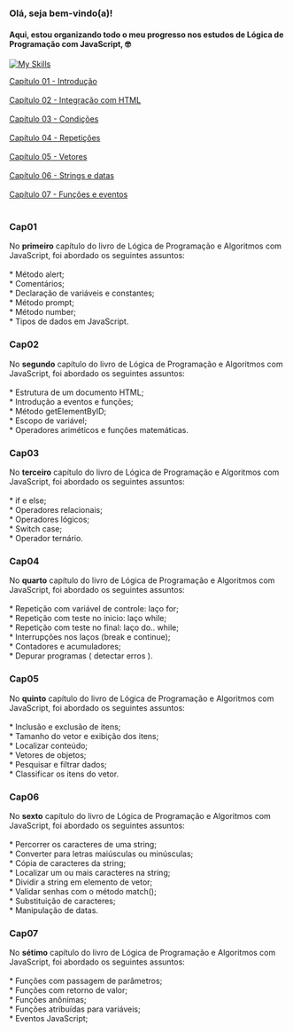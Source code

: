 ### Olá, seja bem-vindo(a)!<br/>

#### Aqui, estou organizando todo o meu progresso nos estudos de Lógica de Programação com JavaScript, 🤓
[![My Skills](https://skillicons.dev/icons?i=js)](https://skillicons.dev)

<p>
  <a href="#Cap01">Capítulo 01 - Introdução</a><br><br>
  <a href="#Cap02">Capítulo 02 - Integração com HTML</a><br><br>
  <a href="#Cap03">Capítulo 03 - Condições</a><br><br>
  <a href="#Cap04">Capítulo 04 - Repetições</a><br><br>
  <a href="#Cap05">Capítulo 05 - Vetores</a><br><br>
  <a href="#Cap06">Capítulo 06 - Strings e datas</a><br><br>
  <a href="#Cap07">Capítulo 07 - Funções e eventos</a><br><br>
</p>

### Cap01
<p>No <b>primeiro</b> capítulo do livro de Lógica de Programação e Algoritmos com JavaScript, foi abordado os seguintes assuntos:<br><br>
  * Método alert;<br>
  * Comentários;<br>
  * Declaração de variáveis e constantes;<br>
  * Método prompt;<br>
  * Método number;<br>
  * Tipos de dados em JavaScript.<br>
</p>

### Cap02
<p>No <b>segundo</b> capítulo do livro de Lógica de Programação e Algoritmos com JavaScript, foi abordado os seguintes assuntos:<br><br>
  * Estrutura de um documento HTML;<br>
  * Introdução a eventos e funções;<br>
  * Método getElementByID;<br>
  * Escopo de variável;<br>
  * Operadores ariméticos e funções matemáticas.<br>

  
### Cap03
<p>No <b>terceiro</b> capítulo do livro de Lógica de Programação e Algoritmos com JavaScript, foi abordado os seguintes assuntos:<br><br>
* if e else;<br>
* Operadores relacionais;<br>
* Operadores lógicos;<br>
* Switch case;<br>
* Operador ternário.<br>

### Cap04
<p>No <b>quarto</b> capítulo do livro de Lógica de Programação e Algoritmos com JavaScript, foi abordado os seguintes assuntos:<br><br>
* Repetição com variável de controle: laço for;<br>
* Repetição com teste no inicio: laço while;<br>
* Repetição com teste no final: laço do.. while;<br>
* Interrupções nos laços (break e continue);<br>
* Contadores e acumuladores;<br>
* Depurar programas ( detectar erros ).<br>

### Cap05
<p>No <b>quinto</b> capítulo do livro de Lógica de Programação e Algoritmos com JavaScript, foi abordado os seguintes assuntos:<br><br>
* Inclusão e exclusão de itens;<br>
* Tamanho do vetor e exibição dos itens;<br>
* Localizar conteúdo;<br>
* Vetores de objetos;<br>
* Pesquisar e filtrar dados;<br>
* Classificar os itens do vetor.<br>

### Cap06
<p>No <b>sexto</b> capítulo do livro de Lógica de Programação e Algoritmos com JavaScript, foi abordado os seguintes assuntos:<br><br>
* Percorrer os caracteres de uma string;<br>
* Converter para letras maiúsculas ou minúsculas;<br>
* Cópia de caracteres da string;<br>
* Localizar um ou mais caracteres na string;<br>
* Dividir a string em elemento de vetor;<br>
* Validar senhas com o método match();<br>
* Substituição de caracteres;<br>
* Manipulação de datas.

### Cap07
<p>No <b>sétimo</b> capítulo do livro de Lógica de Programação e Algoritmos com JavaScript, foi abordado os seguintes assuntos:<br><br>
* Funções com passagem de parâmetros;<br>
* Funções com retorno de valor;<br>
* Funções anônimas;<br>
* Funções atribuídas para variáveis;<br>
* Eventos JavaScript;

